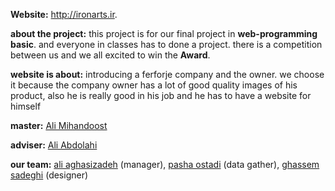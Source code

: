 **Website:** http://ironarts.ir.

**about the project:** this project is for our final project in **web-programming basic**. and everyone in classes has to done a project. there is a competition between us and we all excited to win the **Award**.

**website is about:** introducing a ferforje company and the owner. we choose it because the company owner has a lot of good quality images of his product, also he is really good in his job and he has to have a website for himself

**master:** [Ali Mihandoost](https://github.com/alimd)

**adviser:** [Ali Abdolahi](ttps://github.com/aliab)

**our team:** [ali aghasizadeh](https://github.com/aligh) (manager), [pasha ostadi](https://github.com/pashao) (data gather), [ghassem sadeghi](https://github.com/ghasem-sadeghi) (designer)